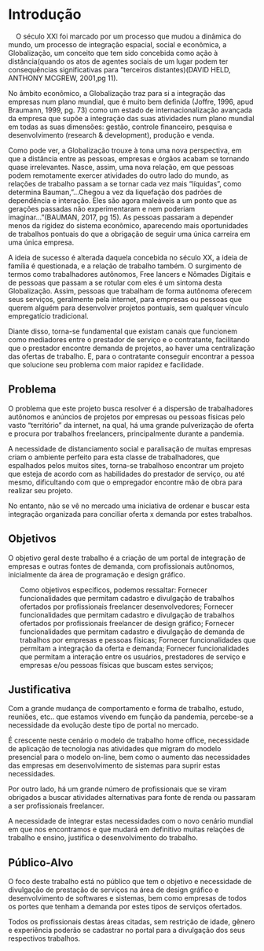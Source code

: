 # Introdução

<p>&nbsp&nbsp&nbsp O século XXI foi marcado por um processo que mudou a dinâmica do mundo, um processo de integração espacial, social e econômica, a Globalização, um conceito que tem sido concebida como ação à distância(quando os atos de agentes sociais de um lugar podem ter consequências significativas  para “terceiros distantes)(DAVID HELD, ANTHONY MCGREW, 2001,pg 11).</p>
	
<p>No âmbito econômico, a Globalização traz para si a integração das empresas num plano mundial, que é muito bem definida (Joffre, 1996, apud Braumann, 1999, pg. 73) como um estado de internacionalização avançada da empresa que supõe a integração das suas atividades num plano mundial em todas as suas dimensões: gestão, controle financeiro, pesquisa e desenvolvimento (research & development), produção e venda.</p>
	
<p>Como pode ver, a Globalização trouxe à tona uma nova perspectiva, em que a distância entre as pessoas, empresas e  órgãos acabam se tornando quase irrelevantes. Nasce, assim, uma nova relação, em que pessoas podem remotamente exercer atividades do outro lado do mundo, as relações de trabalho passam a se tornar cada vez mais “líquidas”, como determina Bauman,”...Chegou a vez da liquefação dos padrões de dependência e interação. Eles são agora maleáveis a um ponto que as gerações passadas não experimentaram e nem poderiam imaginar…”(BAUMAN, 2017, pg 15). As pessoas passaram a depender menos da rigidez do sistema econômico, aparecendo mais oportunidades de trabalhos pontuais do que a obrigação de seguir uma única carreira em uma única empresa.</p>

<p>A ideia de sucesso é alterada daquela concebida no século XX, a ideia de família é questionada, e a relação de trabalho também. O surgimento de termos como trabalhadores autônomos, Free lancers e Nômades Digitais e de pessoas que passam a se rotular com eles é um sintoma desta Globalização. Assim, pessoas que trabalham de forma autônoma oferecem seus serviços, geralmente pela internet, para empresas ou pessoas que querem alguém para desenvolver projetos pontuais, sem qualquer vínculo empregatício tradicional.</p>

<p>Diante disso, torna-se fundamental que existam canais que funcionem como mediadores entre o prestador de serviço e o contratante, facilitando que o prestador encontre demanda de projetos, ao haver uma centralização das ofertas de trabalho. E, para o contratante conseguir encontrar a pessoa que solucione seu problema com maior rapidez e facilidade.</p>

## Problema
<p>O problema que este projeto busca resolver é a dispersão de trabalhadores autônomos e anúncios de projetos por empresas ou pessoas físicas pelo vasto “território”  da internet, na qual, há uma grande pulverização de oferta e procura por trabalhos freelancers, principalmente durante a pandemia.</p> 
<p>A necessidade de distanciamento social e paralisação de muitas empresas criam o ambiente perfeito para esta classe de trabalhadores, que espalhados pelos muitos sites, torna-se trabalhoso encontrar um projeto que esteja de acordo com as habilidades do prestador de serviço, ou até mesmo, dificultando com que o empregador encontre mão de obra para realizar seu projeto. </p>
<p>No entanto, não se vê no mercado uma iniciativa de ordenar e buscar esta integração organizada para conciliar oferta x demanda por estes trabalhos.</p>

## Objetivos

<p>O objetivo geral deste trabalho é a criação de um portal de integração de empresas e outras fontes de demanda, com profissionais autônomos, inicialmente da área de programação e design gráfico.<p>
<ul>
Como objetivos específicos, podemos ressaltar:
Fornecer funcionalidades que permitam cadastro e divulgação de trabalhos ofertados por profissionais freelancer desenvolvedores;
Fornecer funcionalidades que permitam cadastro e divulgação de trabalhos ofertados por profissionais freelancer de design gráfico;
Fornecer funcionalidades que permitam cadastro e divulgação de demanda de trabalhos por empresas e pessoas físicas;
Fornecer funcionalidades que permitam a integração da oferta e demanda;
Fornecer funcionalidades que permitam a interação entre os usuários, prestadores de serviço e  empresas e/ou pessoas físicas que buscam estes serviços;
</ul>

## Justificativa

<p>Com a grande mudança de comportamento e forma de trabalho, estudo, reuniões, etc.. que estamos vivendo em função da pandemia, percebe-se a necessidade da evolução deste tipo de portal no mercado.</p>
<p>É crescente neste cenário o modelo de trabalho home office, necessidade de aplicação de tecnologia nas atividades que migram do modelo presencial para o modelo on-line, bem como o aumento das necessidades das empresas em desenvolvimento de sistemas para suprir estas necessidades. </p>
<p>Por outro lado, há um grande número de profissionais que se viram obrigados a buscar atividades alternativas para fonte de renda ou passaram a ser profissionais freelancer.</p>
<p>A necessidade de integrar estas necessidades com o novo cenário mundial em que nos encontramos e que mudará em definitivo muitas relações de trabalho e ensino, justifica o desenvolvimento do trabalho. </p>


## Público-Alvo

<p>O foco deste trabalho está no público que tem o objetivo e necessidade de divulgação de prestação de serviços na área de design gráfico e desenvolvimento de softwares e sistemas, bem como empresas de todos os portes que tenham a demanda por estes tipos de serviços ofertados.</p>
<p>Todos os profissionais destas áreas citadas, sem restrição de idade, gênero e experiência poderão se cadastrar no portal para a divulgação dos seus respectivos trabalhos.</p>
